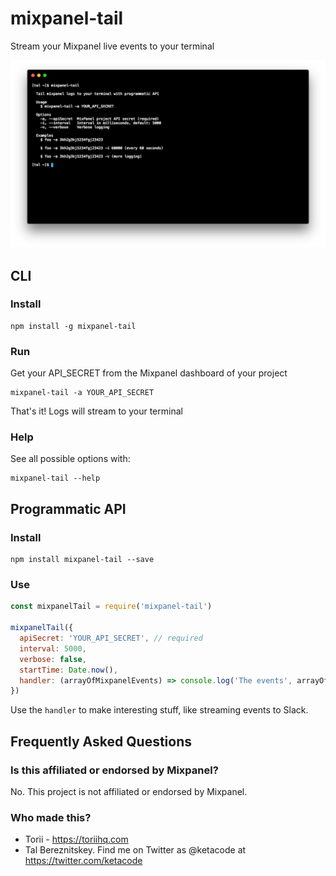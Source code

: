 # mixpanel-tail
Stream your Mixpanel live events to your terminal

<img src="assets/mixpanel-tail.png">

## CLI

### Install

```
npm install -g mixpanel-tail
```

### Run

Get your API_SECRET from the Mixpanel dashboard of your project

```
mixpanel-tail -a YOUR_API_SECRET
```

That's it! Logs will stream to your terminal

### Help

See all possible options with:

```
mixpanel-tail --help
```

## Programmatic API

### Install

```
npm install mixpanel-tail --save
```

### Use

```js
const mixpanelTail = require('mixpanel-tail')

mixpanelTail({
  apiSecret: 'YOUR_API_SECRET', // required
  interval: 5000,
  verbose: false,
  startTime: Date.now(),
  handler: (arrayOfMixpanelEvents) => console.log('The events', arrayOfMixpanelEvents)
})
```

Use the `handler` to make interesting stuff, like streaming events to Slack.

## Frequently Asked Questions

### Is this affiliated or endorsed by Mixpanel?

No. This project is not affiliated or endorsed by Mixpanel.

### Who made this?

- Torii - https://toriihq.com
- Tal Bereznitskey. Find me on Twitter as @ketacode at https://twitter.com/ketacode
